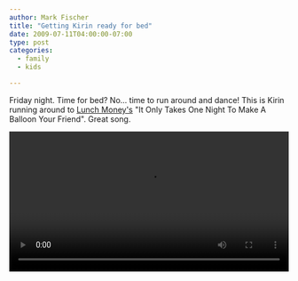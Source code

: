 ```yaml
---
author: Mark Fischer
title: "Getting Kirin ready for bed"
date: 2009-07-11T04:00:00-07:00
type: post
categories:
  - family
  - kids

---
```


Friday night. Time for bed? No... time to run around and dance! This is Kirin running around to [Lunch Money's][1] "It Only Takes One Night To Make A Balloon Your Friend". Great song.

[1]: http://www.lunchmoneymusic.com/music/

<!--more-->

<video width="100%" controls>
 <source src="/blog/2009/kirin-runs-around.m4v" type="video/mp4" />
</video>


